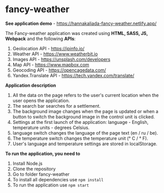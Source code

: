 # fancy-weather
**See application demo** - https://hannakaliada-fancy-weather.netlify.app/

The Fancy-weather application was created using **HTML, SASS, JS, Webpack** and the following **APIs**: 
1. Geolocation API - https://ipinfo.io/
2. Weather API - https://www.weatherbit.io
3. Images API - https://unsplash.com/developers
4. Map API - https://www.mapbox.com
5. Geocoding API - https://opencagedata.com/
6. Yandex.Translate API - https://tech.yandex.com/translate/

**Application description**
1. All the data on the page refers to the user's current location when the user opens the application.
2. The search bar searches for a settlement.
3. The background image changes when the page is updated or when a button to switch the background image in the control unit is clicked.
4. Settings at the first launch of the application: language - English, temperature units - degrees Celsius.
5. language switch changes the language of the page text (en / ru / be).
6. The temperature switch changes the temperature unit (° C / ° F).
7. User's language and temperature settings are stored in localStorage.

**To run the application, you need to**
1. Install Node.js
2. Clone the repository
3. Go to folder fancy-weather
4. To install all dependencies use `npm install`
5. To run the application use `npm start`
